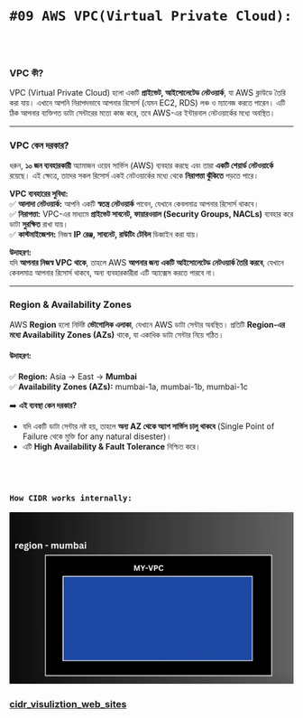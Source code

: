 
<br>
<br>

# `#09 AWS VPC(Virtual Private Cloud): `

<br>
<br>


### **VPC কী?**  
VPC (Virtual Private Cloud) হলো একটি **প্রাইভেট, আইসোলেটেড নেটওয়ার্ক**, যা AWS ক্লাউডে তৈরি করা যায়। এখানে আপনি নিরাপদভাবে আপনার রিসোর্স (যেমন EC2, RDS) লঞ্চ ও ম্যানেজ করতে পারেন। এটি ঠিক আপনার ব্যক্তিগত ডাটা সেন্টারের মতো কাজ করে, তবে AWS-এর ইন্টারনাল নেটওয়ার্কের মধ্যে অবস্থিত।  

---

### **VPC কেন দরকার?**  
ধরুন, **১০ জন ব্যবহারকারী** অ্যামাজন ওয়েব সার্ভিস (AWS) ব্যবহার করছে এবং তারা **একটি শেয়ার্ড নেটওয়ার্কে** রয়েছে। এই ক্ষেত্রে, তাদের সকল রিসোর্স একই নেটওয়ার্কের মধ্যে থেকে **নিরাপত্তা ঝুঁকিতে** পড়তে পারে।  

**VPC ব্যবহারের সুবিধা:**  
✅ **আলাদা নেটওয়ার্ক:** আপনি একটি **স্বতন্ত্র নেটওয়ার্ক** পাবেন, যেখানে কেবলমাত্র আপনার রিসোর্স থাকবে।  
✅ **নিরাপত্তা:** VPC-এর মাধ্যমে **প্রাইভেট সাবনেট, ফায়ারওয়াল (Security Groups, NACLs)** ব্যবহার করে ডাটা **সুরক্ষিত** রাখা যায়।  
✅ **কাস্টমাইজেশন:** নিজস্ব **IP রেঞ্জ, সাবনেট, রাউটিং টেবিল** ডিজাইন করা যায়।  

**উদাহরণ:**  
যদি **আপনার নিজস্ব VPC থাকে**, তাহলে AWS **আপনার জন্য একটি আইসোলেটেড নেটওয়ার্ক তৈরি করবে**, যেখানে কেবলমাত্র আপনার রিসোর্স থাকবে, অন্য ব্যবহারকারীরা এটি অ্যাক্সেস করতে পারবে না।  

---

### **Region & Availability Zones**  
AWS **Region** হলো নির্দিষ্ট **ভৌগোলিক এলাকা**, যেখানে AWS ডাটা সেন্টার অবস্থিত। প্রতিটি **Region-এর মধ্যে Availability Zones (AZs)** থাকে, যা একাধিক ডাটা সেন্টার নিয়ে গঠিত।  

#### **উদাহরণ:**  
✅ **Region:** Asia -> East -> **Mumbai**  
✅ **Availability Zones (AZs):** mumbai-1a, mumbai-1b, mumbai-1c  

➡️ **এই ব্যবস্থা কেন দরকার?**  
- যদি একটি ডাটা সেন্টার নষ্ট হয়, তাহলে **অন্য AZ থেকে অ্যাপ সার্ভিস চালু থাকবে** (Single Point of Failure থেকে মুক্তি for any natural disester)।  
- এটি **High Availability & Fault Tolerance** নিশ্চিত করে।  

<br>
<br>

### `How CIDR works internally:`

![image](../img/img05.png)

### [cidr_visuliztion_web_sites](https://cidr.xyz/)




